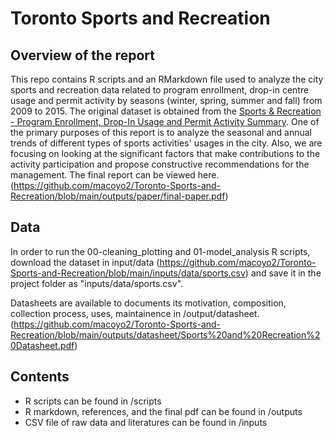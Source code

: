 # Toronto Sports and Recreation
## Overview of the report

This repo contains R scripts and an RMarkdown file used to analyze the city sports and recreation data related to program enrollment, drop-in centre usage and permit activity by seasons (winter, spring, summer and fall) from 2009 to 2015. The original dataset is obtained from the [Sports & Recreation - Program Enrollment, Drop-In Usage and Permit Activity Summary](https://open.toronto.ca/dataset/sports-recreation-program-enrollment-drop-in-usage-and-permit-activity-summary/). One of the primary purposes of this report is to analyze the seasonal and annual trends of different types of sports activities' usages in the city. Also, we are focusing on looking at the significant factors that make contributions to the activity participation and propose constructive recommendations for the management. The final report can be viewed here. (https://github.com/macoyo2/Toronto-Sports-and-Recreation/blob/main/outputs/paper/final-paper.pdf)

## Data 

In order to run the 00-cleaning_plotting and 01-model_analysis R scripts, download the dataset in input/data (https://github.com/macoyo2/Toronto-Sports-and-Recreation/blob/main/inputs/data/sports.csv) and save it in the project folder as "inputs/data/sports.csv".

Datasheets are available to documents its motivation, composition, collection process, uses, maintainence in /output/datasheet. (https://github.com/macoyo2/Toronto-Sports-and-Recreation/blob/main/outputs/datasheet/Sports%20and%20Recreation%20Datasheet.pdf)

## Contents
  * R scripts can be found in /scripts
  * R markdown, references, and the final pdf can be found in /outputs
  * CSV file of raw data and literatures can be found in /inputs

